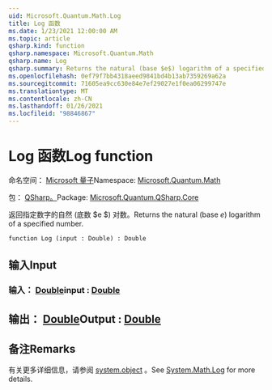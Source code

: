 ```yaml
---
uid: Microsoft.Quantum.Math.Log
title: Log 函数
ms.date: 1/23/2021 12:00:00 AM
ms.topic: article
qsharp.kind: function
qsharp.namespace: Microsoft.Quantum.Math
qsharp.name: Log
qsharp.summary: Returns the natural (base $e$) logarithm of a specified number.
ms.openlocfilehash: 0ef79f7bb4318aeed9841bd4b13ab7359269a62a
ms.sourcegitcommit: 71605ea9cc630e84e7ef29027e1f0ea06299747e
ms.translationtype: MT
ms.contentlocale: zh-CN
ms.lasthandoff: 01/26/2021
ms.locfileid: "98846867"
---
```

# <a name="log-function"></a><span data-ttu-id="501f0-102">Log 函数</span><span class="sxs-lookup"><span data-stu-id="501f0-102">Log function</span></span>

<span data-ttu-id="501f0-103">命名空间： [Microsoft 量子](xref:Microsoft.Quantum.Math)</span><span class="sxs-lookup"><span data-stu-id="501f0-103">Namespace: [Microsoft.Quantum.Math](xref:Microsoft.Quantum.Math)</span></span>

<span data-ttu-id="501f0-104">包： [QSharp。](https://nuget.org/packages/Microsoft.Quantum.QSharp.Core)</span><span class="sxs-lookup"><span data-stu-id="501f0-104">Package: [Microsoft.Quantum.QSharp.Core](https://nuget.org/packages/Microsoft.Quantum.QSharp.Core)</span></span>


<span data-ttu-id="501f0-105">返回指定数字的自然 (底数 $e $) 对数。</span><span class="sxs-lookup"><span data-stu-id="501f0-105">Returns the natural (base $e$) logarithm of a specified number.</span></span>

```qsharp
function Log (input : Double) : Double
```


## <a name="input"></a><span data-ttu-id="501f0-106">输入</span><span class="sxs-lookup"><span data-stu-id="501f0-106">Input</span></span>

### <a name="input--double"></a><span data-ttu-id="501f0-107">输入： [Double](xref:microsoft.quantum.lang-ref.double)</span><span class="sxs-lookup"><span data-stu-id="501f0-107">input : [Double](xref:microsoft.quantum.lang-ref.double)</span></span>





## <a name="output--double"></a><span data-ttu-id="501f0-108">输出： [Double](xref:microsoft.quantum.lang-ref.double)</span><span class="sxs-lookup"><span data-stu-id="501f0-108">Output : [Double](xref:microsoft.quantum.lang-ref.double)</span></span>



## <a name="remarks"></a><span data-ttu-id="501f0-109">备注</span><span class="sxs-lookup"><span data-stu-id="501f0-109">Remarks</span></span>

<span data-ttu-id="501f0-110">有关更多详细信息，请参阅 [system.object](https://docs.microsoft.com/dotnet/api/system.math.log) 。</span><span class="sxs-lookup"><span data-stu-id="501f0-110">See [System.Math.Log](https://docs.microsoft.com/dotnet/api/system.math.log) for more details.</span></span>